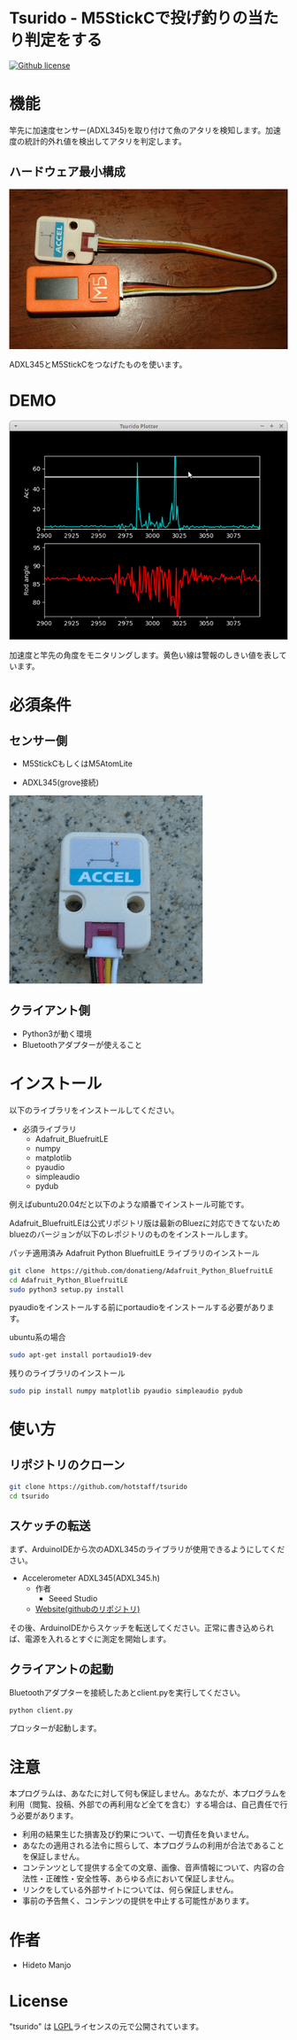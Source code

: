 # Tsurido - M5StickCで投げ釣りの当たり判定をする

[![Github license](https://img.shields.io/github/license/hotstaff/tsurido)](https://github.com/hotstaff/tsurido/)

# 機能

竿先に加速度センサー(ADXL345)を取り付けて魚のアタリを検知します。加速度の統計的外れ値を検出してアタリを判定します。

## ハードウェア最小構成

![最小構成](doc/minimum.png)

ADXL345とM5StickCをつなげたものを使います。

# DEMO

![センス](sense.png)

加速度と竿先の角度をモニタリングします。黄色い線は警報のしきい値を表しています。

# 必須条件

## センサー側

* M5StickCもしくはM5AtomLite

* ADXL345(grove接続)

![ADXL345](doc/adxl345.png)

## クライアント側

* Python3が動く環境
* Bluetoothアダプターが使えること

# インストール

以下のライブラリをインストールしてください。

* 必須ライブラリ
  - Adafruit_BluefruitLE
  - numpy
  - matplotlib
  - pyaudio  
  - simpleaudio
  - pydub

例えばubuntu20.04だと以下のような順番でインストール可能です。

Adafruit_BluefruitLEは公式リポジトリ版は最新のBluezに対応できてないためbluezのバージョンが以下のレポジトリのものをインストールします。

パッチ適用済み Adafruit Python BluefruitLE ライブラリのインストール

```bash
git clone　https://github.com/donatieng/Adafruit_Python_BluefruitLE
cd Adafruit_Python_BluefruitLE
sudo python3 setup.py install
```

pyaudioをインストールする前にportaudioをインストールする必要があります。

ubuntu系の場合
```bash
sudo apt-get install portaudio19-dev
```

残りのライブラリのインストール

```bash
sudo pip install numpy matplotlib pyaudio simpleaudio pydub
```

# 使い方

## リポジトリのクローン

```bash
git clone https://github.com/hotstaff/tsurido
cd tsurido
```

## スケッチの転送

まず、ArduinoIDEから次のADXL345のライブラリが使用できるようにしてください。

- Accelerometer ADXL345(ADXL345.h)
     - 作者
         - Seeed Studio
     - [Website(githubのリポジトリ)](https://github.com/Seeed-Studio/Accelerometer_ADXL345)

その後、ArduinoIDEからスケッチを転送してください。正常に書き込められば、電源を入れるとすぐに測定を開始します。

## クライアントの起動

Bluetoothアダプターを接続したあとclient.pyを実行してください。

```bash
python client.py
```

プロッターが起動します。

# 注意

本プログラムは、あなたに対して何も保証しません。あなたが、本プログラムを利用（閲覧、投稿、外部での再利用など全てを含む）する場合は、自己責任で行う必要があります。

- 利用の結果生じた損害及び釣果について、一切責任を負いません。
- あなたの適用される法令に照らして、本プログラムの利用が合法であることを保証しません。
- コンテンツとして提供する全ての文章、画像、音声情報について、内容の合法性・正確性・安全性等、あらゆる点において保証しません。
- リンクをしている外部サイトについては、何ら保証しません。
- 事前の予告無く、コンテンツの提供を中止する可能性があります。

# 作者

* Hideto Manjo

# License

"tsurido" は [LGPL](./LICENCE)ライセンスの元で公開されています。
